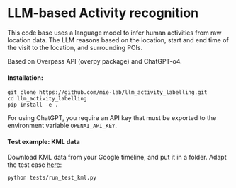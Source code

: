 # LLM-based Activity recognition 

This code base uses a language model to infer human activities from raw location data. 
The LLM reasons based on the location, start and end time of the visit to the location, and surrounding POIs. 

Based on Overpass API (overpy package) and ChatGPT-o4.

#### Installation:

```
git clone https://github.com/mie-lab/llm_activity_labelling.git
cd llm_activity_labelling
pip install -e .
```

For using ChatGPT, you require an API key that must be exported to the environment variable `OPENAI_API_KEY`.

#### Test example: KML data

Download KML data from your Google timeline, and put it in a folder.
Adapt the test case [here](tests/run_test_kml.py):

```
python tests/run_test_kml.py
```